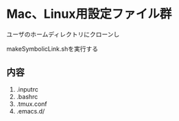 # Mac、Linux用設定ファイル群
ユーザのホームディレクトリにクローンし

makeSymbolicLink.shを実行する

## 内容
1. .inputrc
1. .bashrc
1. .tmux.conf
1. .emacs.d/